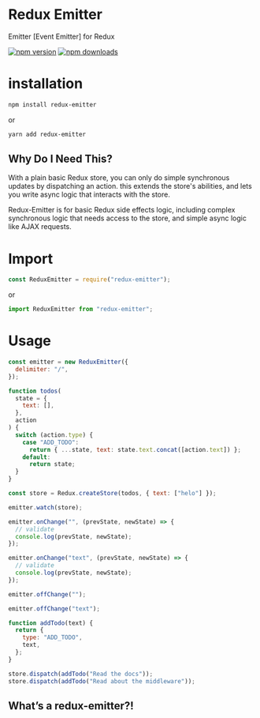 # Redux Emitter

Emitter [Event Emitter] for Redux

[![npm version](https://img.shields.io/npm/v/redux-emitter.svg?style=flat-square)](https://www.npmjs.com/package/redux-emitter)
[![npm downloads](https://img.shields.io/npm/dm/redux-emitter.svg?style=flat-square)](https://www.npmjs.com/package/redux-emitter)

# installation

```bash
npm install redux-emitter

```

or

```bash
yarn add redux-emitter

```

## Why Do I Need This?

With a plain basic Redux store, you can only do simple synchronous updates by
dispatching an action. this extends the store's abilities, and lets you
write async logic that interacts with the store.

Redux-Emitter is for basic Redux side effects logic,
including complex synchronous logic that needs access to the store, and simple
async logic like AJAX requests.

# Import

```js
const ReduxEmitter = require("redux-emitter");
```

or

```js
import ReduxEmitter from "redux-emitter";
```

# Usage

```js
const emitter = new ReduxEmitter({
  delimiter: "/",
});

function todos(
  state = {
    text: [],
  },
  action
) {
  switch (action.type) {
    case "ADD_TODO":
      return { ...state, text: state.text.concat([action.text]) };
    default:
      return state;
  }
}

const store = Redux.createStore(todos, { text: ["helo"] });

emitter.watch(store);

emitter.onChange("", (prevState, newState) => {
  // validate
  console.log(prevState, newState);
});

emitter.onChange("text", (prevState, newState) => {
  // validate
  console.log(prevState, newState);
});

emitter.offChange("");

emitter.offChange("text");

function addTodo(text) {
  return {
    type: "ADD_TODO",
    text,
  };
}

store.dispatch(addTodo("Read the docs"));
store.dispatch(addTodo("Read about the middleware"));
```

## What’s a redux-emitter?!
